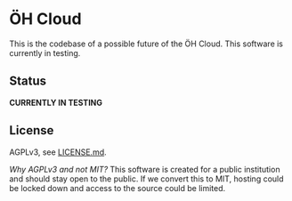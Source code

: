 # ÖH Cloud

This is the codebase of a possible future of the ÖH Cloud. This software is currently in testing.

## Status

**CURRENTLY IN TESTING**

## License

AGPLv3, see [LICENSE.md](LICENSE.md).

*Why AGPLv3 and not MIT?* This software is created for a public institution and should stay open to the public. If we convert 
this to MIT, hosting could be locked down and access to the source could be limited.
